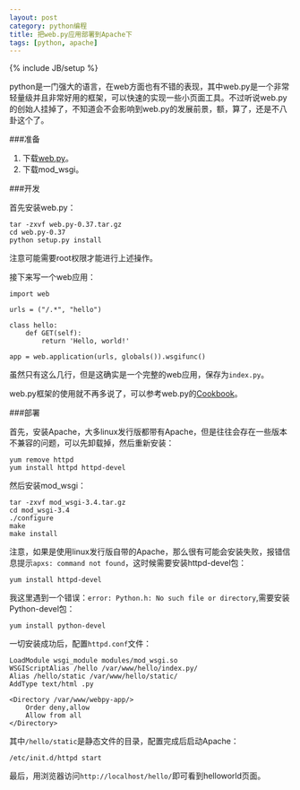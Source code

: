 ```yaml
---
layout: post
category: python编程
title: 把web.py应用部署到Apache下
tags: [python, apache]
---
```

{% include JB/setup %}

python是一门强大的语言，在web方面也有不错的表现，其中web.py是一个非常轻量级并且非常好用的框架，可以快速的实现一些小页面工具。不过听说web.py的创始人挂掉了，不知道会不会影响到web.py的发展前景，额，算了，还是不八卦这个了。

###准备

1. 下载<a href="http://webpy.org/static/web.py-0.37.tar.gz" target="_blank">web.py</a>。
2. 下载mod_wsgi。

###开发

首先安装web.py：

	tar -zxvf web.py-0.37.tar.gz
	cd web.py-0.37
	python setup.py install

注意可能需要root权限才能进行上述操作。

接下来写一个web应用：

	import web

	urls = ("/.*", "hello")

	class hello:
	    def GET(self):
	        return 'Hello, world!'

	app = web.application(urls, globals()).wsgifunc()

虽然只有这么几行，但是这确实是一个完整的web应用，保存为`index.py`。

web.py框架的使用就不再多说了，可以参考web.py的<a href="http://webpy.org/cookbook/index.zh-cn" target="_blank">Cookbook</a>。

###部署

首先，安装Apache，大多linux发行版都带有Apache，但是往往会存在一些版本不兼容的问题，可以先卸载掉，然后重新安装：

	yum remove httpd
	yum install httpd httpd-devel

然后安装mod_wsgi：

	tar -zxvf mod_wsgi-3.4.tar.gz
	cd mod_wsgi-3.4
	./configure
	make
	make install

注意，如果是使用linux发行版自带的Apache，那么很有可能会安装失败，报错信息提示`apxs: command not found`，这时候需要安装httpd-devel包：

	yum install httpd-devel

我这里遇到一个错误：`error: Python.h: No such file or directory`,需要安装Python-devel包：

	yum install python-devel

一切安装成功后，配置`httpd.conf`文件：

	LoadModule wsgi_module modules/mod_wsgi.so
	WSGIScriptAlias /hello /var/www/hello/index.py/
	Alias /hello/static /var/www/hello/static/
	AddType text/html .py
	
	<Directory /var/www/webpy-app/>
	    Order deny,allow
	    Allow from all
	</Directory>

其中`/hello/static`是静态文件的目录，配置完成后启动Apache：

	/etc/init.d/httpd start

最后，用浏览器访问`http://localhost/hello/`即可看到helloworld页面。

